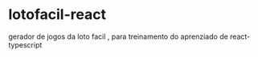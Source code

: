 # lotofacil-react
 gerador de jogos da loto facil , para treinamento do aprenziado de react-typescript
